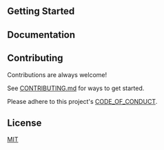 ## Getting Started

## Documentation

## Contributing

Contributions are always welcome!

See [CONTRIBUTING.md](https://github.com/openlitedotdev/ui/blob/main/CONTRIBUTING.md) for ways to get started.

Please adhere to this project's [CODE_OF_CONDUCT](https://github.com/openlitedotdev/ui/blob/main/CODE_OF_CONDUCT.md).

## License

[MIT](https://choosealicense.com/licenses/mit/)
